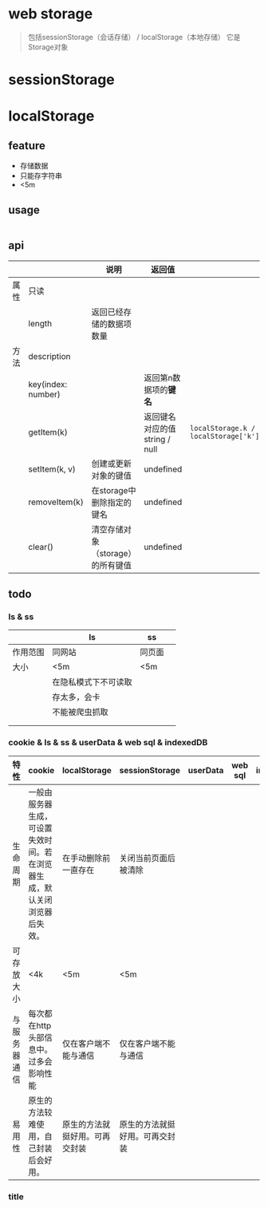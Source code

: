 # web storage
> 包括sessionStorage（会话存储） / localStorage（本地存储）
> 它是Storage对象

# sessionStorage
# localStorage
## feature
- 存储数据
- 只能存字符串
- <5m

## usage
```js
```

## api
|||说明|返回值|||
|-|-|-|-|-|-|
|属性|只读|||||
||length|返回已经存储的数据项数量||||
|方法|description|||||
||key(index: number)||返回第n数据项的**键名**|||
||getItem(k)||返回键名对应的值 string / null|`localStorage.k / localStorage['k']`||
||setItem(k, v)|创建或更新对象的键值|undefined|||
||removeItem(k)|在storage中删除指定的键名|undefined|||
||clear()|清空存储对象（storage）的所有键值|undefined|||

## todo
### ls & ss
||ls|ss||
|-|-|-|-|
|作用范围|同网站|同页面||
|大小|<5m|<5m||
||在隐私模式下不可读取|||
||存太多，会卡|||
||不能被爬虫抓取|||
|||||
|||||

### cookie & ls & ss & userData & web sql & indexedDB
|特性|cookie|localStorage|sessionStorage|userData|web sql|indexedDB|
|-|-|-|-|-|-|-|
|生命周期|一般由服务器生成，可设置失效时间。若在浏览器生成，默认关闭浏览器后失效。|在手动删除前一直存在|关闭当前页面后被清除||||
|可存放大小|<4k|<5m|<5m||||
|与服务器通信|每次都在http头部信息中。过多会影响性能|仅在客户端不能与通信|仅在客户端不能与通信||||
|易用性|原生的方法较难使用，自己封装后会好用。|原生的方法就挺好用。可再交封装|原生的方法就挺好用。可再交封装||||

### title
